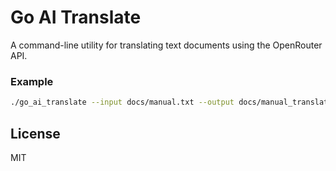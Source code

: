 # Go AI Translate

A command-line utility for translating text documents using the OpenRouter API.

### Example

```bash
./go_ai_translate --input docs/manual.txt --output docs/manual_translated.txt --api-key your-api-key-here --to ru --verbose
```

## License

MIT